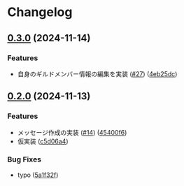 # Changelog

## [0.3.0](https://github.com/poporonnet/discord-pure/compare/discord-pure-v0.2.0...discord-pure-v0.3.0) (2024-11-14)


### Features

* 自身のギルドメンバー情報の編集を実装 ([#27](https://github.com/poporonnet/discord-pure/issues/27)) ([4eb25dc](https://github.com/poporonnet/discord-pure/commit/4eb25dca595e03e87747653aee96a3bd46a229d1))

## [0.2.0](https://github.com/poporonnet/discord-pure/compare/discord-pure-v0.1.0...discord-pure-v0.2.0) (2024-11-13)


### Features

* メッセージ作成の実装 ([#14](https://github.com/poporonnet/discord-pure/issues/14)) ([45400f6](https://github.com/poporonnet/discord-pure/commit/45400f68a6dae859e1e38a4a6dbb4e74aa51adc9))
* 仮実装 ([c5d06a4](https://github.com/poporonnet/discord-pure/commit/c5d06a4419df9e5f9c216b02afc0e7450bc9ca0c))


### Bug Fixes

* typo ([5a1f32f](https://github.com/poporonnet/discord-pure/commit/5a1f32fec47b864cd47e956b9d25fceeecd1015a))
